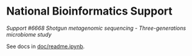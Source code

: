 # National Bioinformatics Support

_Support #6668 Shotgun metagenomic sequencing - Three-generations microbiome study_

See docs in [doc/readme.ipynb](doc/project-report.ipynb).